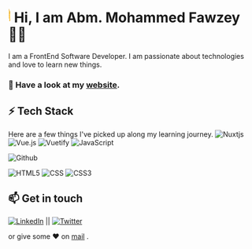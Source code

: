 # <img src="https://raw.githubusercontent.com/ABSphreak/ABSphreak/master/gifs/Hi.gif" height="32px" width="5px"> Hi, I am Abm. Mohammed Fawzey 👨‍💻

I am a FrontEnd Software Developer. I am passionate about technologies and love to learn new things.

### 🔭 Have a look at my [website](https://portfolioappio.netlify.app/).


## ⚡ Tech Stack

Here are a few things I've picked up along my learning journey.
![Nuxtjs](https://img.shields.io/badge/Nuxt-002E3B?style=for-the-badge&logo=nuxtdotjs&logoColor=#00DC82)
![Vue.js](https://img.shields.io/badge/vuejs-%2335495e.svg?style=for-the-badge&logo=vuedotjs&logoColor=%234FC08D)
![Vuetify](https://img.shields.io/badge/Vuetify-1867C0?style=for-the-badge&logo=vuetify&logoColor=AEDDFF)
![JavaScript](https://img.shields.io/badge/javascript-%23323330.svg?style=for-the-badge&logo=javascript&logoColor=%23F7DF1E)
  
  ![Github](https://img.shields.io/badge/github%20-%23121011.svg?&style=for-the-badge&logo=github&logoColor=white)
 
![HTML5](https://img.shields.io/badge/html5-%23E34F26.svg?style=for-the-badge&logo=html5&logoColor=white) ![CSS](https://img.shields.io/badge/CSS-239120?&style=for-the-badge&logo=css3&logoColor=white)
 ![CSS3](https://img.shields.io/badge/css3-%231572B6.svg?style=for-the-badge&logo=css3&logoColor=white)
 

## 📫 Get in touch
[![LinkedIn](https://img.shields.io/badge/LinkedIn-0077B5?style=for-the-badge&logo=linkedin&logoColor=white)](https://www.linkedin.com/in/mohammed-shabaan-4b66b0220/) || [![Twitter](https://img.shields.io/badge/Twitter-1DA1F2?style=for-the-badge&logo=twitter&logoColor=white)](https://twitter.com/MohammedFZ27) 


 or give some ♥ on [mail](mailto:mohammedalsydy21@gmail.com) .



